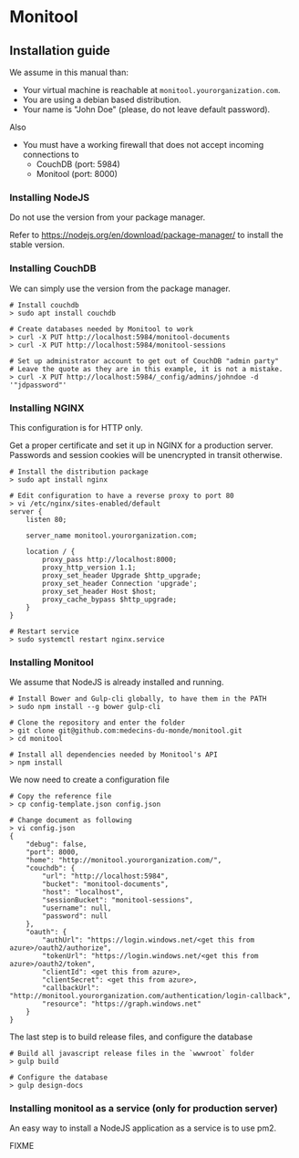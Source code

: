 # Monitool

## Installation guide

We assume in this manual than:

- Your virtual machine is reachable at `monitool.yourorganization.com`.
- You are using a debian based distribution.
- Your name is "John Doe" (please, do not leave default password).

Also
- You must have a working firewall that does not accept incoming connections to
	- CouchDB (port: 5984)
	- Monitool (port: 8000)

### Installing NodeJS

Do not use the version from your package manager.

Refer to https://nodejs.org/en/download/package-manager/ to install the stable version.


### Installing CouchDB

We can simply use the version from the package manager.
	
	# Install couchdb
	> sudo apt install couchdb

	# Create databases needed by Monitool to work
	> curl -X PUT http://localhost:5984/monitool-documents
	> curl -X PUT http://localhost:5984/monitool-sessions

	# Set up administrator account to get out of CouchDB "admin party"
	# Leave the quote as they are in this example, it is not a mistake.
	> curl -X PUT http://localhost:5984/_config/admins/johndoe -d '"jdpassword"'

### Installing NGINX

This configuration is for HTTP only.

Get a proper certificate and set it up in NGINX for a production server. Passwords and session cookies will be unencrypted in transit otherwise.

	# Install the distribution package
	> sudo apt install nginx

	# Edit configuration to have a reverse proxy to port 80
	> vi /etc/nginx/sites-enabled/default
	server {
		listen 80;

		server_name monitool.yourorganization.com;	

		location / {
			proxy_pass http://localhost:8000;
			proxy_http_version 1.1;
			proxy_set_header Upgrade $http_upgrade;
			proxy_set_header Connection 'upgrade';
			proxy_set_header Host $host;
			proxy_cache_bypass $http_upgrade;
		}
	}

	# Restart service
	> sudo systemctl restart nginx.service


### Installing Monitool

We assume that NodeJS is already installed and running.

	# Install Bower and Gulp-cli globally, to have them in the PATH
	> sudo npm install --g bower gulp-cli

	# Clone the repository and enter the folder
	> git clone git@github.com:medecins-du-monde/monitool.git
	> cd monitool

	# Install all dependencies needed by Monitool's API
	> npm install

We now need to create a configuration file

	# Copy the reference file
	> cp config-template.json config.json
	
	# Change document as following
	> vi config.json
	{
		"debug": false,
		"port": 8000,
		"home": "http://monitool.yourorganization.com/",
		"couchdb": {
			"url": "http://localhost:5984",
			"bucket": "monitool-documents",
			"host": "localhost",
			"sessionBucket": "monitool-sessions",
			"username": null,
			"password": null
		},
		"oauth": {
			"authUrl": "https://login.windows.net/<get this from azure>/oauth2/authorize",
			"tokenUrl": "https://login.windows.net/<get this from azure>/oauth2/token",
			"clientId": <get this from azure>,
			"clientSecret": <get this from azure>,
			"callbackUrl": "http://monitool.yourorganization.com/authentication/login-callback",
			"resource": "https://graph.windows.net"
		}
	}


The last step is to build release files, and configure the database

	# Build all javascript release files in the `wwwroot` folder
	> gulp build

	# Configure the database
	> gulp design-docs

### Installing monitool as a service (only for production server)

An easy way to install a NodeJS application as a service is to use pm2.

FIXME